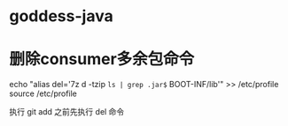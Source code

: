 # goddess-java

# 删除consumer多余包命令
echo "alias del='7z d -tzip `ls | grep .jar$`  BOOT-INF/lib'" >> /etc/profile
source /etc/profile

执行 git add 之前先执行 del 命令